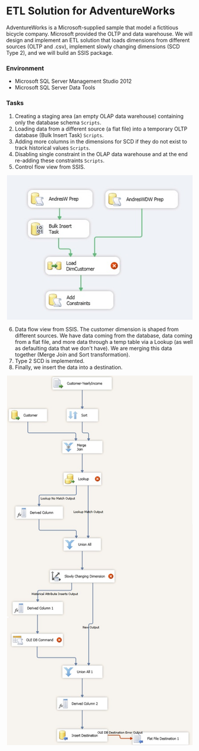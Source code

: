 # ETL Solution for AdventureWorks

AdventureWorks is a Microsoft-supplied sample that model a fictitious bicycle company. Microsoft provided the OLTP and data warehouse. We will design and implement an ETL solution that loads dimensions from different sources (OLTP and .csv), implement slowly changing dimensions (SCD Type 2), and we will build an SSIS package.

### Environment
* Microsoft SQL Server Management Studio 2012
* Microsoft SQL Server Data Tools

### Tasks
1. Creating a staging area (an empty OLAP data warehouse) containing only the database schema `Scripts`.
2. Loading data from a different source (a flat file) into a temporary OLTP database (Bulk Insert Task) `Scripts`.
3. Adding more columns in the dimensions for SCD if they do not exist to track historical values `Scripts`.
4. Disabling single constraint in the OLAP data warehouse and at the end re-adding these constraints `Scripts`.
5. Control flow view from SSIS.

<p align="center">
  <img width="500" src="Images/Fig1.jpg">
</p>

6. Data flow view from SSIS. The customer dimension is shaped from different sources. We have data coming from the database, data coming from a flat file, and more data through a temp table via a Lookup (as well as defaulting data that we don't have). We are merging this data together (Merge Join and Sort transformation).
7. Type 2 SCD is implemented. 
8. Finally, we insert the data into a destination.

<p align="center">
  <img width="500" src="Images/Fig2.jpg">
</p>
